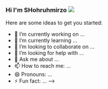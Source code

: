 ### Hi I'm SHohruhmirzo <img src="https://em-content.zobj.net/source/joypixels-animations/366/waving-hand_1f44b.gif">



Here are some ideas to get you started:

- 🔭 I’m currently working on ...
- 🌱 I’m currently learning ...
- 👯 I’m looking to collaborate on ...
- 🤔 I’m looking for help with ...
- 💬 Ask me about ...
- 📫 How to reach me: ...
- 😄 Pronouns: ...
- ⚡ Fun fact: ...
-->
